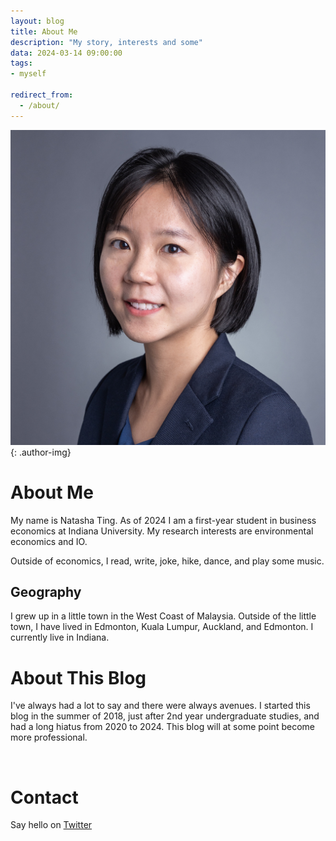 ```yaml
---
layout: blog
title: About Me
description: "My story, interests and some"
data: 2024-03-14 09:00:00
tags: 
- myself

redirect_from:
  - /about/
---
```


![Me Natasha](static/img/main/NatashaTing_square.jpg){: .author-img}

# About Me
My name is Natasha Ting. As of 2024 I am a first-year student in business economics at Indiana University. My research interests are environmental economics and IO. 

Outside of economics, I read, write, joke, hike, dance, and play some music. 

## Geography
I grew up in a little town in the West Coast of Malaysia. Outside of the little town, I have lived in Edmonton, Kuala Lumpur, Auckland, and Edmonton. I currently live in Indiana. 

# About This Blog
I've always had a lot to say and there were always avenues. I started this blog in the summer of 2018, 
just after 2nd year undergraduate studies, and had a long hiatus from 2020 to 2024. This blog will at some point become more professional.  

<br>

# Contact 
Say hello on [Twitter](https://twitter.com/NatashaTing)

